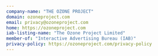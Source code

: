 ```yaml
---
company-name: "THE OZONE PROJECT"
domain: ozoneproject.com
email: privacy@ozoneproject.com
home: https://ozoneproject.com
iab-listing-name: "The Ozone Project Limited"
member-of: "Interactive Advertising Bureau (IAB)"
privacy-policy: https://ozoneproject.com/privacy-policy
---
```




